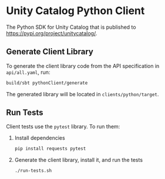 # Unity Catalog Python Client

The Python SDK for Unity Catalog that is published to https://pypi.org/project/unitycatalog/.

## Generate Client Library

To generate the client library code from the API specification in `api/all.yaml`, run:
```sh
build/sbt pythonClient/generate
```

The generated library will be located in `clients/python/target`.

## Run Tests

Client tests use the `pytest` library. To run them:
1. Install dependencies
    ```sh
    pip install requests pytest
    ```
2. Generate the client library, install it, and run the tests
    ```
    ./run-tests.sh
    ```
